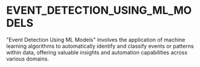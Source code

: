 # EVENT_DETECTION_USING_ML_MODELS
"Event Detection Using ML Models" involves the application of machine learning algorithms to automatically identify and classify events or patterns within data, offering valuable insights and automation capabilities across various domains.
